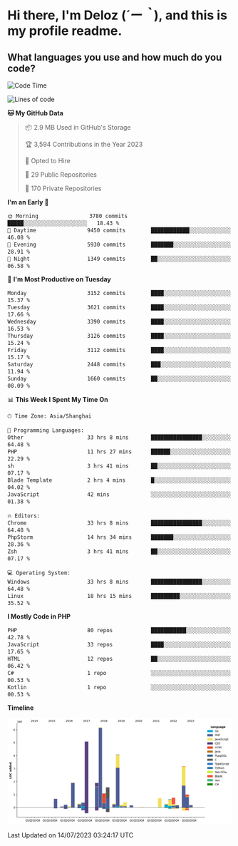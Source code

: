 # **Hi there, I'm Deloz (*´ー｀*), and this is my profile readme.**

## **What languages you use and how much do you code?**

<!--START_SECTION:waka-->
![Code Time](http://img.shields.io/badge/Code%20Time-1%2C900%20hrs%203%20mins-blue)

![Lines of code](https://img.shields.io/badge/From%20Hello%20World%20I%27ve%20Written-31.3%20million%20lines%20of%20code-blue)

**🐱 My GitHub Data** 

> 📦 2.9 MB Used in GitHub's Storage 
 > 
> 🏆 3,594 Contributions in the Year 2023
 > 
> 💼 Opted to Hire
 > 
> 📜 29 Public Repositories 
 > 
> 🔑 170 Private Repositories 
 > 
**I'm an Early 🐤** 

```text
🌞 Morning                3780 commits        █████░░░░░░░░░░░░░░░░░░░░   18.43 % 
🌆 Daytime                9450 commits        ████████████░░░░░░░░░░░░░   46.08 % 
🌃 Evening                5930 commits        ███████░░░░░░░░░░░░░░░░░░   28.91 % 
🌙 Night                  1349 commits        ██░░░░░░░░░░░░░░░░░░░░░░░   06.58 % 
```
📅 **I'm Most Productive on Tuesday** 

```text
Monday                   3152 commits        ████░░░░░░░░░░░░░░░░░░░░░   15.37 % 
Tuesday                  3621 commits        ████░░░░░░░░░░░░░░░░░░░░░   17.66 % 
Wednesday                3390 commits        ████░░░░░░░░░░░░░░░░░░░░░   16.53 % 
Thursday                 3126 commits        ████░░░░░░░░░░░░░░░░░░░░░   15.24 % 
Friday                   3112 commits        ████░░░░░░░░░░░░░░░░░░░░░   15.17 % 
Saturday                 2448 commits        ███░░░░░░░░░░░░░░░░░░░░░░   11.94 % 
Sunday                   1660 commits        ██░░░░░░░░░░░░░░░░░░░░░░░   08.09 % 
```


📊 **This Week I Spent My Time On** 

```text
🕑︎ Time Zone: Asia/Shanghai

💬 Programming Languages: 
Other                    33 hrs 8 mins       ████████████████░░░░░░░░░   64.48 % 
PHP                      11 hrs 27 mins      ██████░░░░░░░░░░░░░░░░░░░   22.29 % 
sh                       3 hrs 41 mins       ██░░░░░░░░░░░░░░░░░░░░░░░   07.17 % 
Blade Template           2 hrs 4 mins        █░░░░░░░░░░░░░░░░░░░░░░░░   04.02 % 
JavaScript               42 mins             ░░░░░░░░░░░░░░░░░░░░░░░░░   01.38 % 

🔥 Editors: 
Chrome                   33 hrs 8 mins       ████████████████░░░░░░░░░   64.48 % 
PhpStorm                 14 hrs 34 mins      ███████░░░░░░░░░░░░░░░░░░   28.36 % 
Zsh                      3 hrs 41 mins       ██░░░░░░░░░░░░░░░░░░░░░░░   07.17 % 

💻 Operating System: 
Windows                  33 hrs 8 mins       ████████████████░░░░░░░░░   64.48 % 
Linux                    18 hrs 15 mins      █████████░░░░░░░░░░░░░░░░   35.52 % 
```

**I Mostly Code in PHP** 

```text
PHP                      80 repos            ███████████░░░░░░░░░░░░░░   42.78 % 
JavaScript               33 repos            ████░░░░░░░░░░░░░░░░░░░░░   17.65 % 
HTML                     12 repos            ██░░░░░░░░░░░░░░░░░░░░░░░   06.42 % 
C#                       1 repo              ░░░░░░░░░░░░░░░░░░░░░░░░░   00.53 % 
Kotlin                   1 repo              ░░░░░░░░░░░░░░░░░░░░░░░░░   00.53 % 
```



**Timeline**

![Lines of Code chart](https://raw.githubusercontent.com/deloz/deloz/main/assets/bar_graph.png)


 Last Updated on 14/07/2023 03:24:17 UTC
<!--END_SECTION:waka-->
